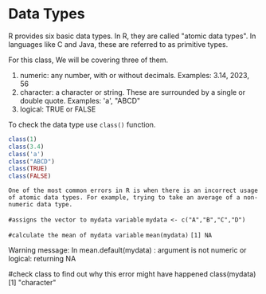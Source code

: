 # Data Types

R provides six basic data types. In R, they are called "atomic data types". In languages like C and Java, these are referred to as primitive types.

For this class, We will be covering three of them.

1. numeric: any number, with or without decimals. Examples: 3.14, 2023, 56
2. character: a character or string. These are surrounded by a single or double quote.  Examples: 'a', "ABCD"
3. logical: TRUE or FALSE

To check the data type use `class()` function.

```R
class(1)
class(3.4)
class('a')
class("ABCD")
class(TRUE)
class(FALSE)
```

```{warning}
One of the most common errors in R is when there is an incorrect usage of atomic data types. For example, trying to take an average of a non-numeric data type.
```

`#assigns the vector to mydata variable`
`mydata <- c("A","B","C","D")`

`#calculate the mean of mydata variable`
`mean(mydata)`
`[1] NA`

Warning message:
In mean.default(mydata) : argument is not numeric or logical: returning NA

#check class to find out why this error might have happened
class(mydata)
[1] "character"
```
```

